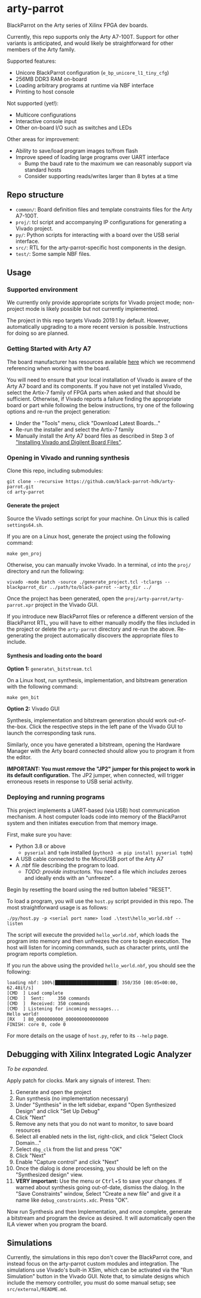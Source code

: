 # arty-parrot

BlackParrot on the Arty series of Xilinx FPGA dev boards.

Currently, this repo supports only the Arty A7-100T. Support for other variants is anticipated, and
would likely be straightforward for other members of the Arty family.

Supported features:
- Unicore BlackParrot configuration (`e_bp_unicore_l1_tiny_cfg`)
- 256MB DDR3 RAM on-board
- Loading arbitrary programs at runtime via NBF interface
- Printing to host console

Not supported (yet!):
- Multicore configurations
- Interactive console input
- Other on-board I/O such as switches and LEDs

Other areas for improvement:
- Ability to save/load program images to/from flash
- Improve speed of loading large programs over UART interface
  - Bump the baud rate to the maximum we can reasonably support via standard hosts
  - Consider supporting reads/writes larger than 8 bytes at a time

## Repo structure

- `common/`: Board definition files and template constraints files for the Arty A7-100T.
- `proj/`: tcl script and accompanying IP configurations for generating a Vivado project.
- `py/`: Python scripts for interacting with a board over the USB serial interface.
- `src/`: RTL for the arty-parrot-specific host components in the design.
- `test/`: Some sample NBF files.

## Usage

### Supported environment

We currently only provide appropriate scripts for Vivado project mode; non-project mode is likely
possible but not currently implemented.

The project in this repo targets Vivado 2019.1 by default. However, automatically upgrading to a
more recent version is possible. Instructions for doing so are planned.

### Getting Started with Arty A7

The board manufacturer has resources available [here](https://reference.digilentinc.com/programmable-logic/arty-a7/start)
which we recommend referencing when working with the board.

You will need to ensure that your local installation of Vivado is aware of the Arty A7 board and its
components. If you have not yet installed Vivado, select the Artix-7 family of FPGA parts when asked
and that should be sufficient. Otherwise, if Vivado reports a failure finding the appropriate board
or part while following the below instructions, try one of the following options and re-run the
project generation:
- Under the "Tools" menu, click "Download Latest Boards..."
- Re-run the installer and select the Artix-7 family
- Manually install the Arty A7 board files as described in Step 3 of
  ["Installing Vivado and Digilent Board Files"](https://reference.digilentinc.com/vivado/installing-vivado/start).

### Opening in Vivado and running synthesis

Clone this repo, including submodules:

```
git clone --recursive https://github.com/black-parrot-hdk/arty-parrot.git
cd arty-parrot
```

#### Generate the project

Source the Vivado settings script for your machine. On Linux this is called `settings64.sh`.

If you are on a Linux host, generate the project using the following command:

```
make gen_proj
```

Otherwise, you can manually invoke Vivado. In a terminal, `cd` into the `proj/` directory and run
the following:

```
vivado -mode batch -source ./generate_project.tcl -tclargs --blackparrot_dir ../path/to/black-parrot --arty_dir ../
```

Once the project has been generated, open the `proj/arty-parrot/arty-parrot.xpr` project in the Vivado GUI.

If you introduce new BlackParrot files or reference a different version of the BlackParrot RTL, you
will have to either manually modify the files included in the project or delete the `arty-parrot`
directory and re-run the above. Re-generating the project automatically discovers the appropriate
files to include.

#### Synthesis and loading onto the board

**Option 1:** `generate\_bitstream.tcl`

On a Linux host, run synthesis, implementation, and bitstream generation with the following command:

```
make gen_bit
```

**Option 2:** Vivado GUI

Synthesis, implementation and bitstream generation should work out-of-the-box. Click the respective steps
in the left pane of the Vivado GUI to launch the corresponding task runs.

Similarly, once you have generated a bitstream, opening the Hardware Manager with the Arty board
connected should allow you to program it from the editor.

**IMPORTANT: You must _remove_ the "JP2" jumper for this project to work in its default
configuration.** The JP2 jumper, when connected, will trigger erroneous resets in response to USB
serial activity.

### Deploying and running programs

This project implements a UART-based (via USB) host communication mechanism. A host computer loads
code into memory of the BlackParrot system and then initiates execution from that memory image.

First, make sure you have:

- Python 3.8 or above
    - `pyserial` and `tqdm` installed (`python3 -m pip install pyserial tqdm`)
- A USB cable connected to the MicroUSB port of the Arty A7
- A .nbf file describing the program to load.
    - _TODO: provide instructons._ You need a file which _includes_ zeroes and ideally ends with an
      "unfreeze".

Begin by resetting the board using the red button labeled "RESET".

To load a program, you will use the `host.py` script provided in this repo. The most straightforward
usage is as follows:

```
./py/host.py -p <serial port name> load .\test\hello_world.nbf --listen
```

The script will execute the provided `hello_world.nbf`, which loads the program into memory and then
unfreezes the core to begin execution. The host will listen for incoming commands, such as character
prints, until the program reports completion.

If you run the above using the provided `hello_world.nbf`, you should see the following:

```
loading nbf: 100%|███████████████████████| 350/350 [00:05<00:00, 62.48it/s]
[CMD  ] Load complete
[CMD  ]  Sent:     350 commands
[CMD  ]  Received: 350 commands
[CMD  ] Listening for incoming messages...
Hello world!
[RX   ] 80_0000000000_0000000000000000
FINISH: core 0, code 0
```

For more details on the usage of `host.py`, refer to its `--help` page.

## Debugging with Xilinx Integrated Logic Analyzer

_To be expanded._

Apply patch for clocks. Mark any signals of interest. Then:
1. Generate and open the project
1. Run synthesis (no implementation necessary)
1. Under "Synthesis" in the left sidebar, expand "Open Synthesized Design" and click "Set Up Debug"
1. Click "Next"
1. Remove any nets that you do not want to monitor, to save board resources
1. Select all enabled nets in the list, right-click, and click "Select Clock Domain..."
1. Select `dbg_clk` from the list and press "OK"
1. Click "Next"
1. Enable "Capture control" and click "Next"
1. Once the dialog is done processing, you should be left on the "Synthesized design" view.
1. **VERY important:** Use the menu or <kbd>Ctrl</kbd>+<kbd>S</kbd> to save your changes. If warned about synthesis going out-of-date, dismiss the dialog. In the "Save Constraints" window, Select "Create a new file" and give it a name like `debug_constraints.xdc`. Press "OK".

Now run Synthesis and then Implementation, and once complete, generate a bitstream and program the device as desired. It will automatically open the ILA viewer when you program the board.

## Simulations

Currently, the simulations in this repo don't cover the BlackParrot core, and instead focus on the
arty-parrot custom modules and integration. The simulations use Vivado's built-in XSim, which can be
activated via the "Run Simulation" button in the Vivado GUI. Note that, to simulate designs which
include the memory controller, you must do some manual setup; see `src/external/README.md`.
